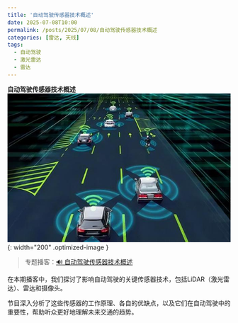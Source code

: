 ```yaml
---
title: '自动驾驶传感器技术概述'
date: 2025-07-08T10:00
permalink: /posts/2025/07/08/自动驾驶传感器技术概述
categories: [雷达, 天线]
tags:
  - 自动驾驶
  - 激光雷达
  - 雷达 
---
```


**自动驾驶传感器技术概述**  
![雷达](/images/posts/自动驾驶.jfif){: width="200" .optimized-image }


> 专题播客：[🔊 自动驾驶传感器技术概述](https://monica.im/ai-podcast/share?id=79cab617-d69a-4198-9641-b8c6574cd8e6)


在本期播客中，我们探讨了影响自动驾驶的关键传感器技术，包括LiDAR（激光雷达）、雷达和摄像头。

节目深入分析了这些传感器的工作原理、各自的优缺点，以及它们在自动驾驶中的重要性，帮助听众更好地理解未来交通的趋势。